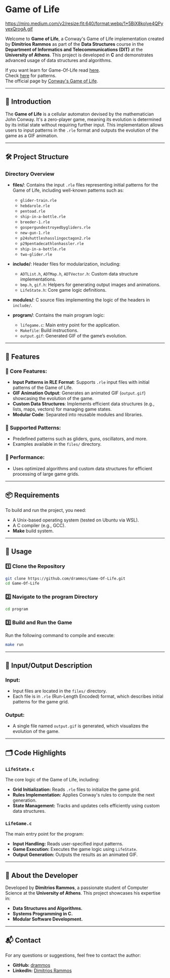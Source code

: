# Game of Life

https://miro.medium.com/v2/resize:fit:640/format:webp/1*5BiX8kolye4QPyyexQrogA.gif

Welcome to **Game of Life**, a Conway's Game of Life implementation created by **Dimitrios Rammos** as part of the **Data Structures** course in the **Department of Informatics and Telecommunications (DIT)** at the **University of Athens**. This project is developed in **C** and demonstrates advanced usage of data structures and algorithms.


If you want learn for Game-Of-Life read [here](https://en.wikipedia.org/wiki/Conway%27s_Game_of_Life).</br>
Check [here](https://conwaylife.com/wiki/Category:Patterns_found_by_(person)) for patterns.</br>
The official page by [Conway's Game of Life](https://conwaylife.com/).</br>


---

## 📜 Introduction

The **Game of Life** is a cellular automaton devised by the mathematician John Conway. It's a zero-player game, meaning its evolution is determined by its initial state without requiring further input. This implementation allows users to input patterns in the `.rle` format and outputs the evolution of the game as a GIF animation.


---

## 🛠️ Project Structure

### Directory Overview

- **files/**: Contains the input `.rle` files representing initial patterns for the Game of Life, including well-known patterns such as:
  - `glider-train.rle`
  - `hebdarole.rle`
  - `pentoad.rle`
  - `ship-in-a-bottle.rle`
  - `breeder-1.rle`
  - `gospergundestroyedbygliders.rle`
  - `new-gun-1.rle`
  - `p24shuttleshasslingoctagon2.rle`
  - `p29pentadecathlonhassler.rle`
  - `ship-in-a-bottle.rle`
  - `two-glider.rle`

- **include/**: Header files for modularization, including:
  - `ADTList.h`, `ADTMap.h`, `ADTVector.h`: Custom data structure implementations.
  - `bmp.h`, `gif.h`: Helpers for generating output images and animations.
  - `LifeState.h`: Core game logic definitions.

- **modules/**: C source files implementing the logic of the headers in `include/`.

- **program/**: Contains the main program logic:
  - `lifegame.c`: Main entry point for the application.
  - `Makefile`: Build instructions.
  - `output.gif`: Generated GIF of the game’s evolution.

---

## 📑 Features

### 🌟 Core Features:
- **Input Patterns in RLE Format**: Supports `.rle` input files with initial patterns of the Game of Life.
- **GIF Animation Output**: Generates an animated GIF (`output.gif`) showcasing the evolution of the game.
- **Custom Data Structures**: Implements efficient data structures (e.g., lists, maps, vectors) for managing game states.
- **Modular Code**: Separated into reusable modules and libraries.

### 🔧 Supported Patterns:
- Predefined patterns such as gliders, guns, oscillators, and more.
- Examples available in the `files/` directory.

### 🚀 Performance:
- Uses optimized algorithms and custom data structures for efficient processing of large game grids.

---

## 📦 Requirements

To build and run the project, you need:

- A Unix-based operating system (tested on Ubuntu via WSL).
- A C compiler (e.g., GCC).
- **Make** build system.

---

## 🚀 Usage

### 1️⃣ Clone the Repository
```bash
git clone https://github.com/drammos/Game-Of-Life.git
cd Game-Of-Life
```

### 2️⃣ Navigate to the program Directory
```bash
cd program
```

### 3️⃣ Build and Run the Game
Run the following command to compile and execute:
```bash
make run
```

---

## 🔧 Input/Output Description

### Input:
- Input files are located in the `files/` directory.
- Each file is in `.rle` (Run-Length Encoded) format, which describes initial patterns for the game grid.

### Output:
- A single file named `output.gif` is generated, which visualizes the evolution of the game.

---

## 🗂️ Code Highlights

### `LifeState.c`
The core logic of the Game of Life, including:
- **Grid Initialization:** Reads `.rle` files to initialize the game grid.
- **Rules Implementation:** Applies Conway's rules to compute the next generation.
- **State Management:** Tracks and updates cells efficiently using custom data structures.


### `LifeGame.c`
The main entry point for the program:
- **Input Handling:** Reads user-specified input patterns.
- **Game Execution:** Executes the game logic using `LifeState`.
- **Output Generation:** Outputs the results as an animated GIF.

---


## 🧠 About the Developer

Developed by **Dimitrios Rammos**, a passionate student of Computer Science at the **University of Athens**. This project showcases his expertise in:
- **Data Structures and Algorithms.**
- **Systems Programming in C.**
- **Modular Software Development.**


---

## 📬 Contact

For any questions or suggestions, feel free to contact the author:

- **GitHub:** [drammos](https://github.com/drammos)  
- **LinkedIn:** [Dimitrios Rammos](https://www.linkedin.com/in/dimitrisrammos/)
